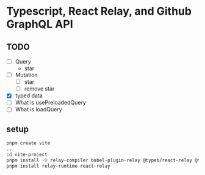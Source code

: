 # Typescript, React Relay, and Github GraphQL API

## TODO

- [ ] Query
    - star
- [ ] Mutation
    - [ ] star
    - [ ] remove star
- [x] typed data
- [ ] What is usePreloadedQuery
- [ ] What is loadQuery

## setup

```sh
pnpm create vite
..
cd vite-project
pnpm install -D relay-compiler babel-plugin-relay @types/react-relay @types/relay-runtime babel-plugin-relay vite-plugin-relay graphql prettier
pnpm install relay-runtime react-relay
```
